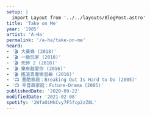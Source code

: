 ```yaml
---
setup: |
  import Layout from '../../layouts/BlogPost.astro'
title: 'Take on Me'
year: '1985'
artist: 'A-Ha'
permalink: '/a-ha/take-on-me'
heard:
- '🎬 大黃蜂 (2018)'
- '🎬 一級玩家 (2018)'
- '🎬 死侍 2 (2018)'
- '🎬 樂來越愛你 (2016)'
- '🎬 搖滾青春戀習曲 (2016)'
- '📺 蓋酷家庭：Breaking Out Is Hard to Do (2005)'
- '📺 辛普森家庭：Future-Drama (2005)'
publishedDate: '2020-09-22'
modifiedDate: '2021-02-08'
spotify: '2WfaOiMkCvy7F5fcp2zZ8L'
---
```


